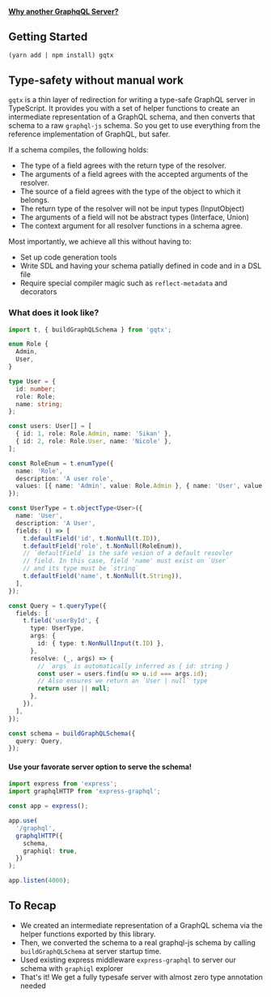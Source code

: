 #### [Why another GraphqQL Server?](https://github.com/sikanhe/gqtx/blob/master/WHY.md)

## Getting Started

`(yarn add | npm install) gqtx`

## Type-safety without manual work

`gqtx` is a thin layer of redirection for writing a type-safe GraphQL server in TypeScript. It provides you with a set of helper functions to create an intermediate representation of a GraphQL schema, and then converts that schema to a raw `graphql-js` schema. So you get to use everything from the reference implementation of GraphQL, but safer.

If a schema compiles, the following holds:

- The type of a field agrees with the return type of the resolver.
- The arguments of a field agrees with the accepted arguments of the resolver.
- The source of a field agrees with the type of the object to which it belongs.
- The return type of the resolver will not be input types (InputObject)
- The arguments of a field will not be abstract types (Interface, Union)
- The context argument for all resolver functions in a schema agree.

Most importantly, we achieve all this without having to:

- Set up code generation tools
- Write SDL and having your schema patially defined in code and in a DSL file
- Require special compiler magic such as `reflect-metadata` and decorators

### What does it look like?

```ts
import t, { buildGraphQLSchema } from 'gqtx';

enum Role {
  Admin,
  User,
}

type User = {
  id: number;
  role: Role;
  name: string;
};

const users: User[] = [
  { id: 1, role: Role.Admin, name: 'Sikan' },
  { id: 2, role: Role.User, name: 'Nicole' },
];

const RoleEnum = t.enumType({
  name: 'Role',
  description: 'A user role',
  values: [{ name: 'Admin', value: Role.Admin }, { name: 'User', value: Role.User }],
});

const UserType = t.objectType<User>({
  name: 'User',
  description: 'A User',
  fields: () => [
    t.defaultField('id', t.NonNull(t.ID)),
    t.defaultField('role', t.NonNull(RoleEnum)),
    // `defaultField` is the safe vesion of a default resovler
    // field. In this case, field 'name' must exist on `User`
    // and its type must be `string`
    t.defaultField('name', t.NonNull(t.String)),
  ],
});

const Query = t.queryType({
  fields: [
    t.field('userById', {
      type: UserType,
      args: {
        id: { type: t.NonNullInput(t.ID) },
      },
      resolve: (_, args) => {
        // `args` is automatically inferred as { id: string }
        const user = users.find(u => u.id === args.id);
        // Also ensures we return an `User | null` type
        return user || null;
      },
    }),
  ],
});

const schema = buildGraphQLSchema({
  query: Query,
});
```

#### Use your favorate server option to serve the schema!

```ts
import express from 'express';
import graphqlHTTP from 'express-graphql';

const app = express();

app.use(
  '/graphql',
  graphqlHTTP({
    schema,
    graphiql: true,
  })
);

app.listen(4000);
```

## To Recap

- We created an intermediate representation of a GraphQL schema via the helper functions exported by this library.
- Then, we converted the schema to a real graphql-js schema by calling `buildGraphQLSchema` at server startup time.
- Used existing express middleware `express-graphql` to server our schema with `graphiql` explorer
- That's it! We get a fully typesafe server with almost zero type annotation needed
